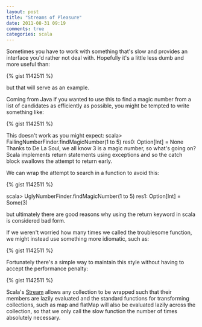```yaml
---
layout: post
title: "Streams of Pleasure"
date: 2011-08-31 09:19
comments: true
categories: scala
---
```

Sometimes you have to work with something that's slow and provides an interface you'd rather not deal with. Hopefully it's a little less dumb and more useful than:

{% gist 1142511 %}

but that will serve as an example.

Coming from Java if you wanted to use this to find a magic number from a list of candidates as efficiently as possible, you might be tempted to write something like:

{% gist 1142511 %}

This doesn't work as you might expect:
 scala> FailingNumberFinder.findMagicNumber(1 to 5)
 res0: Option[Int] = None 
Thanks to De La Soul, we all know 3 is a magic number, so what's going on? Scala implements return statements using exceptions and so the catch block swallows the attempt to return early.

We can wrap the attempt to search in a function to avoid this:

{% gist 1142511 %}

scala> UglyNumberFinder.findMagicNumber(1 to 5)
 res1: Option[Int] = Some(3)

but ultimately there are good reasons why using the return keyword in scala is considered bad form.

If we weren't worried how many times we called the troublesome function, we might instead use something more idiomatic, such as:

{% gist 1142511 %}

Fortunately there's a simple way to maintain this style without having to accept the performance penalty:

{% gist 1142511 %}


Scala's [Stream](http://www.scala-lang.org/api/current/scala/collection/immutable/Stream.html) allows any collection to be wrapped such that their members are lazily evaluated and the standard functions for transforming collections, such as map and flatMap will also be evaluated lazily across the collection, so that we only call the slow function the number of times absolutely necessary.
